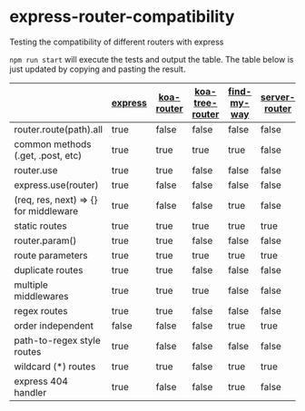 # express-router-compatibility
Testing the compatibility of different routers with express

`npm run start` will execute the tests and output the table. The table below is just updated by copying and pasting the result.

| | [express](https://www.npmjs.com/package/express) | [koa-router](https://www.npmjs.com/package/koa-router) | [koa-tree-router](https://www.npmjs.com/package/koa-tree-router) | [find-my-way](https://www.npmjs.com/package/find-my-way) | [server-router](https://www.npmjs.com/package/server-router) | [trek-router](https://www.npmjs.com/package/trek-router) |
| --- | --- | --- | --- | --- | --- | --- |
router.route(path).all | true | false | false | false | false | false
common methods (.get, .post, etc) | true | true | true | true | false | false
router.use | true | true | false | false | false | false
express.use(router) | true | false | false | false | false | false
(req, res, next) => {} for middleware | true | false | false | true | false | true
static routes | true | true | true | true | true | true
router.param() | true | true | false | false | false | false
route parameters | true | true | true | true | true | true
duplicate routes | true | true | false | false | false | false
multiple middlewares | true | true | true | false | false | false
regex routes | true | true | false | false | false | false
order independent | false | false | false | true | true | true
path-to-regex style routes | true | false | false | false | false | false
wildcard (*) routes | true | true | false | true | true | true
express 404 handler | true | false | false | true | false | false
